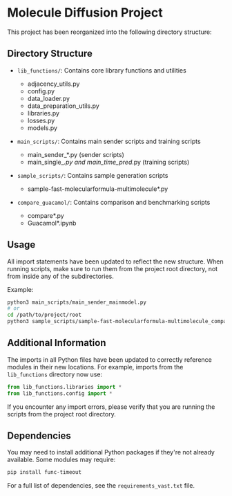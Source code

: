 # Molecule Diffusion Project

This project has been reorganized into the following directory structure:

## Directory Structure

- `lib_functions/`: Contains core library functions and utilities
  - adjacency_utils.py
  - config.py
  - data_loader.py
  - data_preparation_utils.py
  - libraries.py
  - losses.py
  - models.py

- `main_scripts/`: Contains main sender scripts and training scripts
  - main_sender_*.py (sender scripts)
  - main_single_*.py and main_time_pred*.py (training scripts)

- `sample_scripts/`: Contains sample generation scripts
  - sample-fast-molecularformula-multimolecule*.py

- `compare_guacamol/`: Contains comparison and benchmarking scripts
  - compare*.py
  - Guacamol*.ipynb

## Usage

All import statements have been updated to reflect the new structure. When running scripts, make sure to run them from the project root directory, not from inside any of the subdirectories.

Example:
```bash
python3 main_scripts/main_sender_mainmodel.py
# or
cd /path/to/project/root
python3 sample_scripts/sample-fast-molecularformula-multimolecule_compartefm.py
```

## Additional Information

The imports in all Python files have been updated to correctly reference modules in their new locations. For example, imports from the `lib_functions` directory now use:

```python
from lib_functions.libraries import *
from lib_functions.config import *
```

If you encounter any import errors, please verify that you are running the scripts from the project root directory.

## Dependencies

You may need to install additional Python packages if they're not already available. Some modules may require:

```bash
pip install func-timeout
```

For a full list of dependencies, see the `requirements_vast.txt` file. 